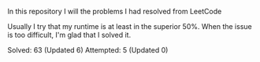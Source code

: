 In this repository I will the problems I had resolved from LeetCode

Usually I try that my runtime is at least in the superior 50%. When the issue is too difficult, I'm glad that I solved it.

Solved: 63 (Updated 6) 
Attempted: 5 (Updated 0)